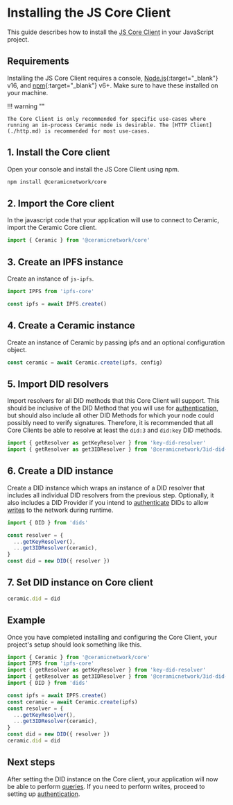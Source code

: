 # Installing the JS Core Client

This guide describes how to install the [JS Core Client](./installation.md#js-core-client) in your JavaScript project.

## **Requirements**

Installing the JS Core Client requires a console, [Node.js](https://nodejs.org/en/){:target="\_blank"} v16, and [npm](https://www.npmjs.com/get-npm){:target="\_blank"} v6+. Make sure to have these installed on your machine.

!!! warning ""

    The Core Client is only recommended for specific use-cases where running an in-process Ceramic node is desirable. The [HTTP Client](./http.md) is recommended for most use-cases.

## **1. Install the Core client**

Open your console and install the JS Core Client using npm.

```bash
npm install @ceramicnetwork/core
```

## **2. Import the Core client**

In the javascript code that your application will use to connect to Ceramic, import the Ceramic Core client.

```javascript
import { Ceramic } from '@ceramicnetwork/core'
```

## **3. Create an IPFS instance**

Create an instance of `js-ipfs`.

```javascript
import IPFS from 'ipfs-core'

const ipfs = await IPFS.create()
```

## **4. Create a Ceramic instance**

Create an instance of Ceramic by passing ipfs and an optional configuration object.

```javascript
const ceramic = await Ceramic.create(ipfs, config)
```

## **5. Import DID resolvers**

Import resolvers for all DID methods that this Core Client will support. This should be inclusive of the DID Method that you will use for [authentication](./authentication.md), but should also include all other DID Methods for which your node could possibly need to verify signatures. Therefore, it is recommended that all Core Clients be able to resolve at least the `did:3` and `did:key` DID methods.

```javascript
import { getResolver as getKeyResolver } from 'key-did-resolver'
import { getResolver as get3IDResolver } from '@ceramicnetwork/3id-did-resolver'
```

## **6. Create a DID instance**

Create a DID instance which wraps an instance of a DID resolver that includes all individual DID resolvers from the previous step. Optionally, it also includes a DID Provider if you intend to [authenticate](./authentication.md) DIDs to allow [writes](./writes.md) to the network during runtime.

```javascript
import { DID } from 'dids'

const resolver = {
  ...getKeyResolver(),
  ...get3IDResolver(ceramic),
}
const did = new DID({ resolver })
```

## **7. Set DID instance on Core client**

```javascript
ceramic.did = did
```

## **Example**

Once you have completed installing and configuring the Core Client, your project's setup should look something like this.

```javascript
import { Ceramic } from '@ceramicnetwork/core'
import IPFS from 'ipfs-core'
import { getResolver as getKeyResolver } from 'key-did-resolver'
import { getResolver as get3IDResolver } from '@ceramicnetwork/3id-did-resolver'
import { DID } from 'dids'

const ipfs = await IPFS.create()
const ceramic = await Ceramic.create(ipfs)
const resolver = {
  ...getKeyResolver(),
  ...get3IDResolver(ceramic),
}
const did = new DID({ resolver })
ceramic.did = did
```

## **Next steps**

After setting the DID instance on the Core client, your application will now be able to perform [queries](./queries.md). If you need to perform writes, proceed to setting up [authentication](./authentication.md).
